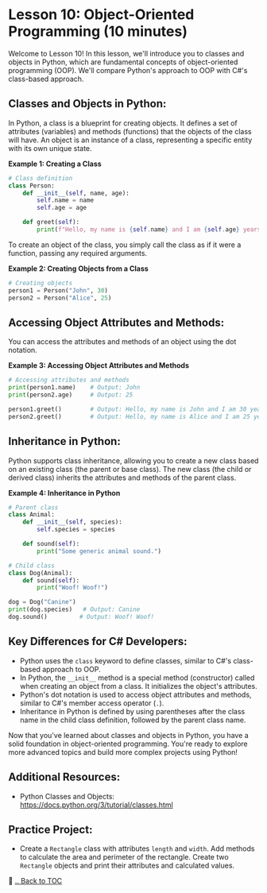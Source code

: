 # Lesson 10: Object-Oriented Programming (10 minutes)

Welcome to Lesson 10! In this lesson, we'll introduce you to classes and objects in Python, which are fundamental concepts of object-oriented programming (OOP). We'll compare Python's approach to OOP with C#'s class-based approach.

## Classes and Objects in Python:
In Python, a class is a blueprint for creating objects. It defines a set of attributes (variables) and methods (functions) that the objects of the class will have. An object is an instance of a class, representing a specific entity with its own unique state.

**Example 1: Creating a Class**
```python
# Class definition
class Person:
    def __init__(self, name, age):
        self.name = name
        self.age = age

    def greet(self):
        print(f"Hello, my name is {self.name} and I am {self.age} years old.")
```

To create an object of the class, you simply call the class as if it were a function, passing any required arguments.

**Example 2: Creating Objects from a Class**
```python
# Creating objects
person1 = Person("John", 30)
person2 = Person("Alice", 25)
```

## Accessing Object Attributes and Methods:
You can access the attributes and methods of an object using the dot notation.

**Example 3: Accessing Object Attributes and Methods**
```python
# Accessing attributes and methods
print(person1.name)    # Output: John
print(person2.age)     # Output: 25

person1.greet()        # Output: Hello, my name is John and I am 30 years old.
person2.greet()        # Output: Hello, my name is Alice and I am 25 years old.
```

## Inheritance in Python:
Python supports class inheritance, allowing you to create a new class based on an existing class (the parent or base class). The new class (the child or derived class) inherits the attributes and methods of the parent class.

**Example 4: Inheritance in Python**
```python
# Parent class
class Animal:
    def __init__(self, species):
        self.species = species

    def sound(self):
        print("Some generic animal sound.")

# Child class
class Dog(Animal):
    def sound(self):
        print("Woof! Woof!")

dog = Dog("Canine")
print(dog.species)   # Output: Canine
dog.sound()         # Output: Woof! Woof!
```

## Key Differences for C# Developers:
- Python uses the `class` keyword to define classes, similar to C#'s class-based approach to OOP.
- In Python, the `__init__` method is a special method (constructor) called when creating an object from a class. It initializes the object's attributes.
- Python's dot notation is used to access object attributes and methods, similar to C#'s member access operator (`.`).
- Inheritance in Python is defined by using parentheses after the class name in the child class definition, followed by the parent class name.

Now that you've learned about classes and objects in Python, you have a solid foundation in object-oriented programming. You're ready to explore more advanced topics and build more complex projects using Python!

## Additional Resources:
- Python Classes and Objects: https://docs.python.org/3/tutorial/classes.html

## Practice Project:
- Create a `Rectangle` class with attributes `length` and `width`. Add methods to calculate the area and perimeter of the rectangle. Create two `Rectangle` objects and print their attributes and calculated values.

🔗 [.. Back to TOC](./learn-python-in-half-day-lesson--toc.md)